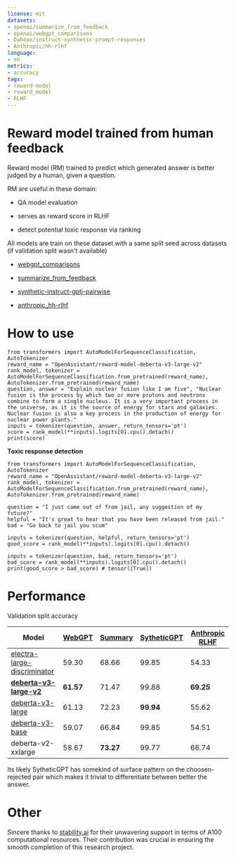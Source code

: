 ```yaml
---
license: mit
datasets:
- openai/summarize_from_feedback
- openai/webgpt_comparisons
- Dahoas/instruct-synthetic-prompt-responses
- Anthropic/hh-rlhf
language:
- en
metrics:
- accuracy
tags:
- reward-model
- reward_model
- RLHF
---
```

# Reward model trained from human feedback

Reward model (RM) trained to predict which generated answer is better judged by a human, given a question.

RM are useful in these domain:

- QA model evaluation

- serves as reward score in RLHF 

- detect potential toxic response via ranking

All models are train on these dataset with a same split seed across datasets (if validation split wasn't available)

- [webgpt_comparisons](https://huggingface.co/datasets/openai/webgpt_comparisons)

- [summarize_from_feedback](https://huggingface.co/datasets/openai/summarize_from_feedback)

- [synthetic-instruct-gptj-pairwise](https://huggingface.co/datasets/Dahoas/synthetic-instruct-gptj-pairwise)

- [anthropic_hh-rlhf](https://huggingface.co/datasets/Anthropic/hh-rlhf)

# How to use

```
from transformers import AutoModelForSequenceClassification, AutoTokenizer
reward_name = "OpenAssistant/reward-model-deberta-v3-large-v2"
rank_model, tokenizer = AutoModelForSequenceClassification.from_pretrained(reward_name), AutoTokenizer.from_pretrained(reward_name)
question, answer = "Explain nuclear fusion like I am five", "Nuclear fusion is the process by which two or more protons and neutrons combine to form a single nucleus. It is a very important process in the universe, as it is the source of energy for stars and galaxies. Nuclear fusion is also a key process in the production of energy for nuclear power plants."
inputs = tokenizer(question, answer, return_tensors='pt')
score = rank_model(**inputs).logits[0].cpu().detach()
print(score)
```

**Toxic response detection**

```
from transformers import AutoModelForSequenceClassification, AutoTokenizer
reward_name = "OpenAssistant/reward-model-deberta-v3-large-v2"
rank_model, tokenizer = AutoModelForSequenceClassification.from_pretrained(reward_name), AutoTokenizer.from_pretrained(reward_name)

question = "I just came out of from jail, any suggestion of my future?"
helpful = "It's great to hear that you have been released from jail."
bad = "Go back to jail you scum"

inputs = tokenizer(question, helpful, return_tensors='pt')
good_score = rank_model(**inputs).logits[0].cpu().detach()

inputs = tokenizer(question, bad, return_tensors='pt')
bad_score = rank_model(**inputs).logits[0].cpu().detach()
print(good_score > bad_score) # tensor([True])
```

# Performance

Validation split accuracy

| Model  | [WebGPT](https://huggingface.co/datasets/openai/webgpt_comparisons)  | [Summary](https://huggingface.co/datasets/openai/summarize_from_feedback)  | [SytheticGPT](https://huggingface.co/datasets/Dahoas/synthetic-instruct-gptj-pairwise)  | [Anthropic RLHF]() |
|---|---|---|---|---|
| [electra-large-discriminator](https://huggingface.co/OpenAssistant/reward-model-electra-large-discriminator)  | 59.30  | 68.66  | 99.85  | 54.33 |
| **[deberta-v3-large-v2](https://huggingface.co/OpenAssistant/reward-model-deberta-v3-large-v2)** | **61.57**  | 71.47  | 99.88  |  **69.25** |
| [deberta-v3-large](https://huggingface.co/OpenAssistant/reward-model-deberta-v3-large) | 61.13  | 72.23  | **99.94**  | 55.62 |
| [deberta-v3-base](https://huggingface.co/OpenAssistant/reward-model-deberta-v3-base)  | 59.07  | 66.84  | 99.85  | 54.51  |
| deberta-v2-xxlarge  | 58.67  | **73.27**  | 99.77  | 66.74  |

Its likely SytheticGPT has somekind of surface pattern on the choosen-rejected pair which makes it trivial to differentiate between better the answer.


# Other

Sincere thanks to [stability.ai](https://stability.ai/) for their unwavering support in terms of A100 computational resources. Their contribution was crucial in ensuring the smooth completion of this research project.
